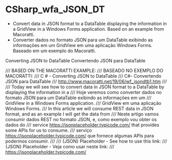 # CSharp_wfa_JSON_DT

- Convert data in JSON format to a DataTable displaying the information in a GridView in a Windows Forms application. Based on an example from Macoratti. 
- Converter dados no formato JSON para um DataTable exibindo as informações em um GridView em uma aplicação Windows Forms. Baseado em um exemplo do Macoratti.

Converting JSON to DataTable
Convertendo JSON para DataTable

/// BASED ON THE MACORATTI EXAMPLE:
/// BASEADO NO EXEMPLO DO MACORATTI:
/// C # - Converting JSON to DataTable
/// C#-  Convertendo JSON para DataTable
/// http://www.macoratti.net/19/06/wf_jsondtb1.htm
/// 
/// Today we will see how to convert data in JSON format to a DataTable by displaying the information in a
/// Hoje veremos como converter dados no formato JSON para um DataTable exibindo as informações em um 
/// GridView in a Windows Forms application.
/// GridView em uma aplicação Windows Forms.
/// In this article we will consume REST data in JSON format, and as an example I will get the data from
/// Neste artigo vamos consumir dados REST no formato JSON, e, como exemplo vou obter os dados do
/// service https://jsonplaceholder.typicode.com/ that provides some APIs for us to consume.
/// serviço https://jsonplaceholder.typicode.com/ que fornece algumas APIs para podermos consumir.
/// 
/// {JSON} Placeholder - See how to use this link:
/// {JSON} Placeholder - Veja como usar neste link:
/// https://jsonplaceholder.typicode.com/
